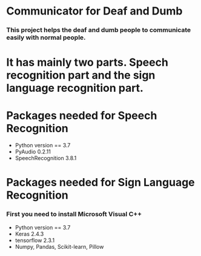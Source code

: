# Communicator for Deaf and Dumb
### This project helps the deaf and dumb people to communicate easily with normal people.
# It has mainly two parts. Speech recognition part and the sign language recognition part.


# Packages needed for Speech Recognition

- Python version == 3.7
- PyAudio 0.2.11
- SpeechRecognition 3.8.1


# Packages needed for Sign Language Recognition
### First you need to install Microsoft Visual C++
- Python version == 3.7
- Keras 2.4.3
- tensorflow 2.3.1
- Numpy, Pandas, Scikit-learn, Pillow


 
